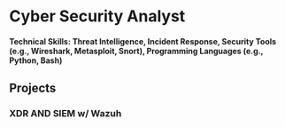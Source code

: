 # Cyber Security Analyst

#### Technical Skills: Threat Intelligence, Incident Response, Security Tools (e.g., Wireshark, Metasploit, Snort), Programming Languages (e.g., Python, Bash)

## Projects
### XDR AND SIEM w/ Wazuh
